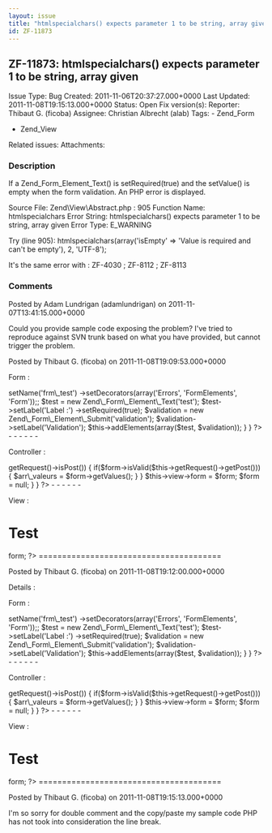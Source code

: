 ```yaml
---
layout: issue
title: "htmlspecialchars() expects parameter 1 to be string, array given"
id: ZF-11873
---
```


ZF-11873: htmlspecialchars() expects parameter 1 to be string, array given
--------------------------------------------------------------------------

 Issue Type: Bug Created: 2011-11-06T20:37:27.000+0000 Last Updated: 2011-11-08T19:15:13.000+0000 Status: Open Fix version(s): 
 Reporter:  Thibaut G. (ficoba)  Assignee:  Christian Albrecht (alab)  Tags: - Zend\_Form
- Zend\_View
 
 Related issues: 
 Attachments: 
### Description

If a Zend\_Form\_Element\_Text() is setRequired(true) and the setValue() is empty when the form validation. An PHP error is displayed.

Source File: Zend\\View\\Abstract.php : 905 Function Name: htmlspecialchars Error String: htmlspecialchars() expects parameter 1 to be string, array given Error Type: E\_WARNING

Try (line 905): htmlspecialchars(array('isEmpty' => 'Value is required and can't be empty'), 2, 'UTF-8');

It's the same error with : ZF-4030 ; ZF-8112 ; ZF-8113

 

 

### Comments

Posted by Adam Lundrigan (adamlundrigan) on 2011-11-07T13:41:15.000+0000

Could you provide sample code exposing the problem? I've tried to reproduce against SVN trunk based on what you have provided, but cannot trigger the problem.

 

 

Posted by Thibaut G. (ficoba) on 2011-11-08T19:09:53.000+0000

Form :

 <?php class Application\_Form\_Public\_Test\_Test extends Zend\_Form { public function \_\_construct($params = null) { parent::\_\_construct($params); $this->setName('frm\_test') ->setDecorators(array('Errors', 'FormElements', 'Form'));; $test = new Zend\_Form\_Element\_Text('test'); $test->setLabel('Label :') ->setRequired(true); $validation = new Zend\_Form\_Element\_Submit('validation'); $validation->setLabel('Validation'); $this->addElements(array($test, $validation)); } } ?> - - - - - -

Controller :

 <?php class TestController extends Zend\_Controller\_Action { public function init() { } public function indexAction() { $form = new Application\_Form\_Public\_Test\_Test(); if($this->getRequest()->isPost()) { if($form->isValid($this->getRequest()->getPost())) { $arr\_valeurs = $form->getValues(); } } $this->view->form = $form; $form = null; } } ?> - - - - - -

View :

Test
====

 <?php echo $this->form; ?> =======================================

 

 

Posted by Thibaut G. (ficoba) on 2011-11-08T19:12:00.000+0000

Details :

Form :

 <?php class Application\_Form\_Public\_Test\_Test extends Zend\_Form { public function \_\_construct($params = null) { parent::\_\_construct($params); $this->setName('frm\_test') ->setDecorators(array('Errors', 'FormElements', 'Form'));; $test = new Zend\_Form\_Element\_Text('test'); $test->setLabel('Label :') ->setRequired(true); $validation = new Zend\_Form\_Element\_Submit('validation'); $validation->setLabel('Validation'); $this->addElements(array($test, $validation)); } } ?> - - - - - -

Controller :

 <?php class TestController extends Zend\_Controller\_Action { public function init() { } public function indexAction() { $form = new Application\_Form\_Public\_Test\_Test(); if($this->getRequest()->isPost()) { if($form->isValid($this->getRequest()->getPost())) { $arr\_valeurs = $form->getValues(); } } $this->view->form = $form; $form = null; } } ?> - - - - - -

View :

Test
====

 <?php echo $this->form; ?> =======================================

 

 

Posted by Thibaut G. (ficoba) on 2011-11-08T19:15:13.000+0000

I'm so sorry for double comment and the copy/paste my sample code PHP has not took into consideration the line break.

 

 
